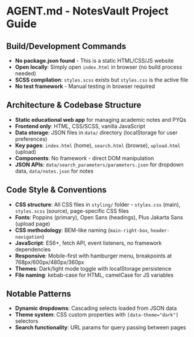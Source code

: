 # AGENT.md - NotesVault Project Guide

## Build/Development Commands
- **No package.json found** - This is a static HTML/CSS/JS website
- **Open locally**: Simply open `index.html` in browser (no build process needed)
- **SCSS compilation**: `styles.scss` exists but `styles.css` is the active file
- **No test framework** - Manual testing in browser required

## Architecture & Codebase Structure
- **Static educational web app** for managing academic notes and PYQs
- **Frontend only**: HTML, CSS/SCSS, vanilla JavaScript
- **Data storage**: JSON files in `data/` directory (localStorage for user preferences)
- **Key pages**: `index.html` (home), `search.html` (browse), `upload.html` (upload)
- **Components**: No framework - direct DOM manipulation
- **JSON APIs**: `data/search_parameters/parameters.json` for dropdown data, `data/notes.json` for notes

## Code Style & Conventions
- **CSS structure**: All CSS files in `styling/` folder - `styles.css` (main), `styles.scss` (source), page-specific CSS files
- **Fonts**: Poppins (primary), Open Sans (headings), Plus Jakarta Sans (upload page)
- **CSS methodology**: BEM-like naming (`main-right-box`, `header-navigation`)
- **JavaScript**: ES6+, fetch API, event listeners, no framework dependencies
- **Responsive**: Mobile-first with hamburger menu, breakpoints at 768px/600px/480px/360px
- **Themes**: Dark/light mode toggle with localStorage persistence
- **File naming**: kebab-case for HTML, camelCase for JS variables

## Notable Patterns
- **Dynamic dropdowns**: Cascading selects loaded from JSON data
- **Theme system**: CSS custom properties with `[data-theme="dark"]` selectors
- **Search functionality**: URL params for query passing between pages
